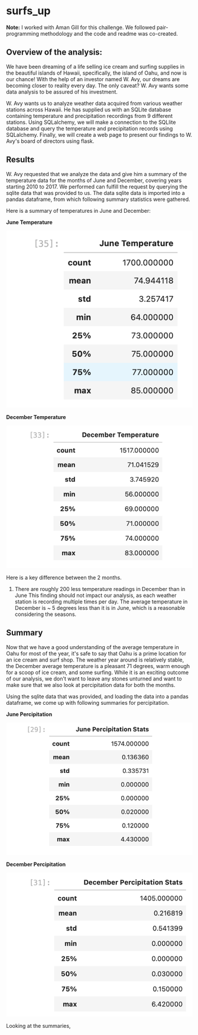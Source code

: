 # surfs_up

**Note:**
I worked with Aman Gill for this challenge. We followed pair-programming methodology and the code and readme was co-created.


## **Overview of the analysis:**

We have been dreaming of a life selling ice cream and surfing supplies in the beautiful islands of Hawaii, specifically, the island of Oahu, and now is our chance! With the help of an investor named W. Avy, our dreams are becoming closer to reality every day. The only caveat? W. Avy wants some data analysis to be assured of his investment.

W. Avy wants us to analyze weather data acquired from various weather stations across Hawaii. He has supplied us with an SQLite database containing temperature and precipitation recordings from 9 different stations. Using SQLalchemy, we will make a connection to the SQLlite database and query the temperature and precipitation records using SQLalchemy. Finally, we will create a web page to present our findings to W. Avy's board of directors using flask.

## **Results**
W. Avy requested that we analyze the data and give him a summary of the temperature data for the months of June and December, covering years starting 2010 to 2017. We performed can fulfill the request by querying the sqlite data that was provided to us. The data sqlite data is imported into a pandas dataframe, from which following summary statistics were gathered.

Here is a summary of temperatures in June and December:

**June Temperature**

![June Temperature](https://github.com/pnimma01/surfs_up/blob/643e42344952062fb8f4930466601710a4501ef5/Challenge/Resources/June_Temperature.png)

**December Temperature**

![December Temperature](https://github.com/pnimma01/surfs_up/blob/643e42344952062fb8f4930466601710a4501ef5/Challenge/Resources/Dec_Temperature.png)

Here is a key difference between the 2 months.

1. There are roughly 200 less temperature readings in December than in June
    This finding should not impact our analysis, as each weather station is recording multiple times per day.
    The average temperature in December is ~ 5 degrees less than it is in June, which is a reasonable considering the seasons.

## **Summary**

Now that we have a good understanding of the average temperature in Oahu for most of the year, it's safe to say that Oahu is a prime location for an ice cream and surf shop. The weather year around is relatively stable, the December average temperature is a pleasant 71 degrees, warm enough for a scoop of ice cream, and some surfing. While it is an exciting outcome of our analysis, we don't want to leave any stones unturned and want to make sure that we also look at percipitation data for both the months. 

Using the sqlite data that was provided, and loading the data into a pandas dataframe, we come up with following summaries for percipitation.

**June Percipitation**

![June Temperature](https://github.com/pnimma01/surfs_up/blob/643e42344952062fb8f4930466601710a4501ef5/Challenge/Resources/June_Percipitation.png)

**December Percipitation**

![December Temperature](https://github.com/pnimma01/surfs_up/blob/643e42344952062fb8f4930466601710a4501ef5/Challenge/Resources/December_Percipitaion.png)


Looking at the summaries, 
